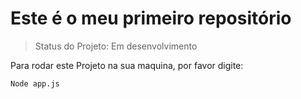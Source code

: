 <h1>Este é o meu primeiro repositório</h1>

>Status do Projeto: Em desenvolvimento

Para rodar este Projeto na sua maquina, por favor digite:

```
Node app.js
```
